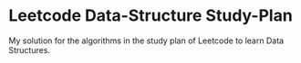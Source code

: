 # Leetcode Data-Structure Study-Plan

My solution for the algorithms in the study plan of Leetcode to learn Data Structures.
